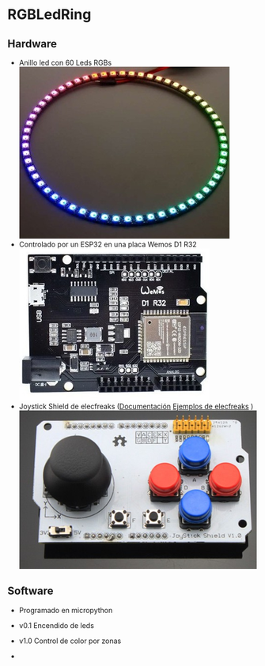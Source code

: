 # RGBLedRing

## Hardware

* Anillo led con  60 Leds RGBs
![60 x RGB Leds](./images/2846-RING60NEOPIXEL_2_main-500x500.jpg)
* Controlado por un ESP32 en una placa Wemos D1 R32 
![Wemos D1 R32](./images/wemos-d1-esp32-r32-wroom-32-wifi-y-bluetooth.jpg)
* Joystick Shield de elecfreaks ([Documentación](https://www.elecfreaks.com/blog/post/joystick-shield-quickstart-guide.html) [Ejemplos de elecfreaks](./code/) ) 
![Joystick shield de elecfreks](./images/SHD_JK_01.jpg)

## Software

* Programado en micropython
* v0.1 Encendido de leds
* v1.0 Control de color por zonas

* 


